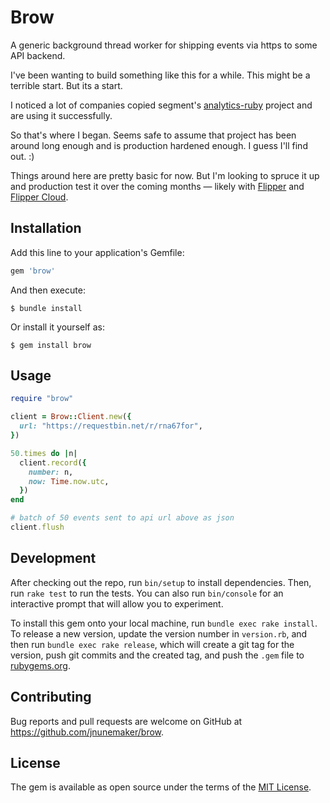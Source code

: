 # Brow

A generic background thread worker for shipping events via https to some API backend.

I've been wanting to build something like this for a while. This might be a terrible start. But its a start.

I noticed a lot of companies copied segment's [analytics-ruby](https://github.com/segmentio/analytics-ruby) project and are using it successfully.

So that's where I began. Seems safe to assume that project has been around long enough and is production hardened enough. I guess I'll find out. :)

Things around here are pretty basic for now. But I'm looking to spruce it up and production test it over the coming months &mdash; likely with [Flipper](https://github.com/jnunemaker/flipper) and [Flipper Cloud](https://www.flippercloud.io/?utm_source=brow&utm_medium=web&utm_campaign=readme).

## Installation

Add this line to your application's Gemfile:

```ruby
gem 'brow'
```

And then execute:

    $ bundle install

Or install it yourself as:

    $ gem install brow

## Usage

```ruby
require "brow"

client = Brow::Client.new({
  url: "https://requestbin.net/r/rna67for",
})

50.times do |n|
  client.record({
    number: n,
    now: Time.now.utc,
  })
end

# batch of 50 events sent to api url above as json
client.flush
```

## Development

After checking out the repo, run `bin/setup` to install dependencies. Then, run `rake test` to run the tests. You can also run `bin/console` for an interactive prompt that will allow you to experiment.

To install this gem onto your local machine, run `bundle exec rake install`. To release a new version, update the version number in `version.rb`, and then run `bundle exec rake release`, which will create a git tag for the version, push git commits and the created tag, and push the `.gem` file to [rubygems.org](https://rubygems.org).

## Contributing

Bug reports and pull requests are welcome on GitHub at https://github.com/jnunemaker/brow.

## License

The gem is available as open source under the terms of the [MIT License](https://opensource.org/licenses/MIT).
